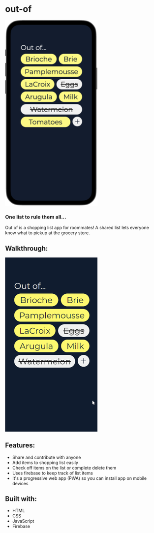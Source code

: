 # out-of
<img src="out-of-screenshot-iphone.png" width=300 alt="Out of screenshot">

### One list to rule them all… 
Out of is a shopping list app for roommates! A shared list lets everyone know what to pickup at the grocery store.

## Walkthrough:
<img src="out-of-walkthrough.gif" width=300 alt="Out of walkthrough">

## Features:
- Share and contribute with anyone
- Add items to shopping list easily
- Check off items on the list or complete delete them
- Uses firebase to keep track of list items
- It's a progressive web app (PWA) so you can install app on mobile devices

## Built with:
- HTML
- CSS
- JavaScript
- Firebase
